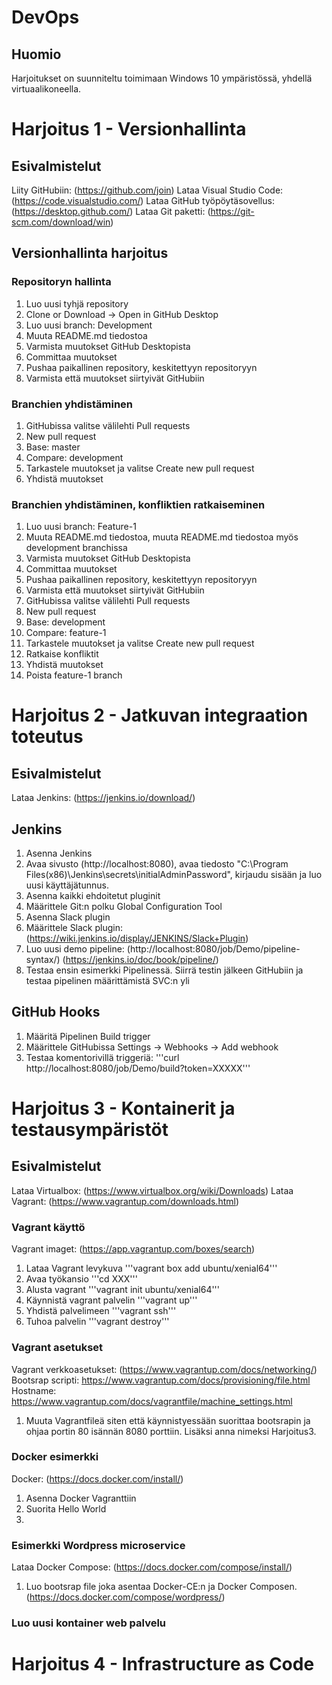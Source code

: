 # DevOps
## Huomio
Harjoitukset on suunniteltu toimimaan Windows 10 ympäristössä, yhdellä virtuaalikoneella.

# Harjoitus 1 - Versionhallinta
## Esivalmistelut
Liity GitHubiin: (https://github.com/join)
Lataa Visual Studio Code: (https://code.visualstudio.com/)
Lataa GitHub työpöytäsovellus: (https://desktop.github.com/)
Lataa Git paketti: (https://git-scm.com/download/win)

## Versionhallinta harjoitus
### Repositoryn hallinta
1. Luo uusi tyhjä repository
2. Clone or Download -> Open in GitHub Desktop
3. Luo uusi branch: Development
4. Muuta README.md tiedostoa
5. Varmista muutokset GitHub Desktopista
6. Committaa muutokset
7. Pushaa paikallinen repository, keskitettyyn repositoryyn
8. Varmista että muutokset siirtyivät GitHubiin

### Branchien yhdistäminen
1. GitHubissa valitse välilehti Pull requests
2. New pull request
3. Base: master
4. Compare: development
5. Tarkastele muutokset ja valitse Create new pull request
6. Yhdistä muutokset

### Branchien yhdistäminen, konfliktien ratkaiseminen
1. Luo uusi branch: Feature-1
2. Muuta README.md tiedostoa, muuta README.md tiedostoa myös development branchissa
3. Varmista muutokset GitHub Desktopista
4. Committaa muutokset
5. Pushaa paikallinen repository, keskitettyyn repositoryyn
6. Varmista että muutokset siirtyivät GitHubiin
7. GitHubissa valitse välilehti Pull requests
8. New pull request
9. Base: development
10. Compare: feature-1
11. Tarkastele muutokset ja valitse Create new pull request
12. Ratkaise konfliktit
13. Yhdistä muutokset
14. Poista feature-1 branch

# Harjoitus 2 - Jatkuvan integraation toteutus
## Esivalmistelut
Lataa Jenkins: (https://jenkins.io/download/)
## Jenkins
1. Asenna Jenkins
2. Avaa sivusto (http://localhost:8080), avaa tiedosto "C:\Program Files(x86)\Jenkins\secrets\initialAdminPassword", kirjaudu sisään ja luo uusi käyttäjätunnus.
3. Asenna kaikki ehdoitetut pluginit
4. Määrittele Git:n polku Global Configuration Tool
5. Asenna Slack plugin
6. Määrittele Slack plugin: (https://wiki.jenkins.io/display/JENKINS/Slack+Plugin)
7. Luo uusi demo pipeline: (http://localhost:8080/job/Demo/pipeline-syntax/) (https://jenkins.io/doc/book/pipeline/)
8. Testaa ensin esimerkki Pipelinessä. Siirrä testin jälkeen GitHubiin ja testaa pipelinen määrittämistä SVC:n yli
## GitHub Hooks
1. Määritä Pipelinen Build trigger
2. Määrittele GitHubissa Settings -> Webhooks -> Add webhook
3. Testaa komentorivillä triggeriä: '''curl http://localhost:8080/job/Demo/build?token=XXXXX'''

# Harjoitus 3 - Kontainerit ja testausympäristöt
## Esivalmistelut
Lataa Virtualbox: (https://www.virtualbox.org/wiki/Downloads)
Lataa Vagrant: (https://www.vagrantup.com/downloads.html)

### Vagrant käyttö
Vagrant imaget: (https://app.vagrantup.com/boxes/search)

1. Lataa Vagrant levykuva '''vagrant box add ubuntu/xenial64'''
2. Avaa työkansio '''cd XXX'''
3. Alusta vagrant '''vagrant init ubuntu/xenial64'''
4. Käynnistä vagrant palvelin '''vagrant up'''
5. Yhdistä palvelimeen '''vagrant ssh'''
6. Tuhoa palvelin '''vagrant destroy'''

### Vagrant asetukset

Vagrant verkkoasetukset: (https://www.vagrantup.com/docs/networking/)
Bootsrap scripti: https://www.vagrantup.com/docs/provisioning/file.html
Hostname: https://www.vagrantup.com/docs/vagrantfile/machine_settings.html

1. Muuta Vagrantfileä siten että käynnistyessään suorittaa bootsrapin ja ohjaa portin 80 isännän 8080 porttiin. Lisäksi anna nimeksi Harjoitus3.

### Docker esimerkki
Docker: (https://docs.docker.com/install/)

1. Asenna Docker Vagranttiin
2. Suorita Hello World
3. 

### Esimerkki Wordpress microservice
Lataa Docker Compose: (https://docs.docker.com/compose/install/)

1. Luo bootsrap file joka asentaa Docker-CE:n ja Docker Composen.
(https://docs.docker.com/compose/wordpress/)

### Luo uusi kontainer web palvelu

# Harjoitus 4 - Infrastructure as Code

